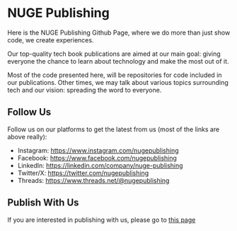 # NUGE Publishing
Here is the NUGE Publishing Github Page, where we do more than just show code, we create experiences.

Our top-quality tech book publications are aimed at our main goal: giving everyone the chance to learn about technology and make the most out of it.

Most of the code presented here, will be repositories for code included in our publications. Other times, we may talk about various topics surrounding tech and our vision: spreading the word to everyone.

## Follow Us
Follow us on our platforms to get the latest from us (most of the links are above really):
- Instagram: https://www.instagram.com/nugepublishing
- Facebook: https://www.facebook.com/nugepublishing
- LinkedIn: https://linkedin.com/company/nuge-publishing
- Twitter/X: https://twitter.com/nugepublishing
- Threads: https://www.threads.net/@nugepublishing

## Publish With Us
If you are interested in publishing with us, please go to [this page](https://forms.office.com/r/VQzty4m4rj)
